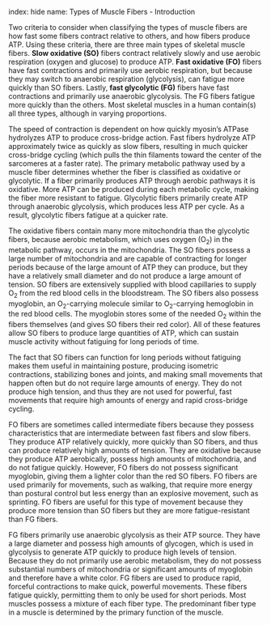 index: hide
name: Types of Muscle Fibers - Introduction

Two criteria to consider when classifying the types of muscle fibers are how fast some fibers contract relative to others, and how fibers produce ATP. Using these criteria, there are three main types of skeletal muscle fibers.  **Slow oxidative (SO)** fibers contract relatively slowly and use aerobic respiration (oxygen and glucose) to produce ATP.  **Fast oxidative (FO)** fibers have fast contractions and primarily use aerobic respiration, but because they may switch to anaerobic respiration (glycolysis), can fatigue more quickly than SO fibers. Lastly,  **fast glycolytic (FG)** fibers have fast contractions and primarily use anaerobic glycolysis. The FG fibers fatigue more quickly than the others. Most skeletal muscles in a human contain(s) all three types, although in varying proportions.

The speed of contraction is dependent on how quickly myosin’s ATPase hydrolyzes ATP to produce cross-bridge action. Fast fibers hydrolyze ATP approximately twice as quickly as slow fibers, resulting in much quicker cross-bridge cycling (which pulls the thin filaments toward the center of the sarcomeres at a faster rate). The primary metabolic pathway used by a muscle fiber determines whether the fiber is classified as oxidative or glycolytic. If a fiber primarily produces ATP through aerobic pathways it is oxidative. More ATP can be produced during each metabolic cycle, making the fiber more resistant to fatigue. Glycolytic fibers primarily create ATP through anaerobic glycolysis, which produces less ATP per cycle. As a result, glycolytic fibers fatigue at a quicker rate.

The oxidative fibers contain many more mitochondria than the glycolytic fibers, because aerobic metabolism, which uses oxygen (O<sub>2</sub>) in the metabolic pathway, occurs in the mitochondria. The SO fibers possess a large number of mitochondria and are capable of contracting for longer periods because of the large amount of ATP they can produce, but they have a relatively small diameter and do not produce a large amount of tension. SO fibers are extensively supplied with blood capillaries to supply O<sub>2</sub> from the red blood cells in the bloodstream. The SO fibers also possess myoglobin, an O<sub>2</sub>-carrying molecule similar to O<sub>2</sub>-carrying hemoglobin in the red blood cells. The myoglobin stores some of the needed O<sub>2</sub> within the fibers themselves (and gives SO fibers their red color). All of these features allow SO fibers to produce large quantities of ATP, which can sustain muscle activity without fatiguing for long periods of time.

The fact that SO fibers can function for long periods without fatiguing makes them useful in maintaining posture, producing isometric contractions, stabilizing bones and joints, and making small movements that happen often but do not require large amounts of energy. They do not produce high tension, and thus they are not used for powerful, fast movements that require high amounts of energy and rapid cross-bridge cycling.

FO fibers are sometimes called intermediate fibers because they possess characteristics that are intermediate between fast fibers and slow fibers. They produce ATP relatively quickly, more quickly than SO fibers, and thus can produce relatively high amounts of tension. They are oxidative because they produce ATP aerobically, possess high amounts of mitochondria, and do not fatigue quickly. However, FO fibers do not possess significant myoglobin, giving them a lighter color than the red SO fibers. FO fibers are used primarily for movements, such as walking, that require more energy than postural control but less energy than an explosive movement, such as sprinting. FO fibers are useful for this type of movement because they produce more tension than SO fibers but they are more fatigue-resistant than FG fibers.

FG fibers primarily use anaerobic glycolysis as their ATP source. They have a large diameter and possess high amounts of glycogen, which is used in glycolysis to generate ATP quickly to produce high levels of tension. Because they do not primarily use aerobic metabolism, they do not possess substantial numbers of mitochondria or significant amounts of myoglobin and therefore have a white color. FG fibers are used to produce rapid, forceful contractions to make quick, powerful movements. These fibers fatigue quickly, permitting them to only be used for short periods. Most muscles possess a mixture of each fiber type. The predominant fiber type in a muscle is determined by the primary function of the muscle.
